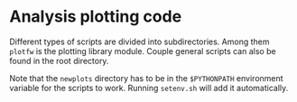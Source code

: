 Analysis plotting code
======================
Different types of scripts are divided into subdirectories.
Among them `plotfw` is the plotting library module.
Couple general scripts can also be found in the root directory.

Note that the `newplots` directory has to be in the `$PYTHONPATH`
environment variable for the scripts to work.
Running `setenv.sh` will add it automatically.
